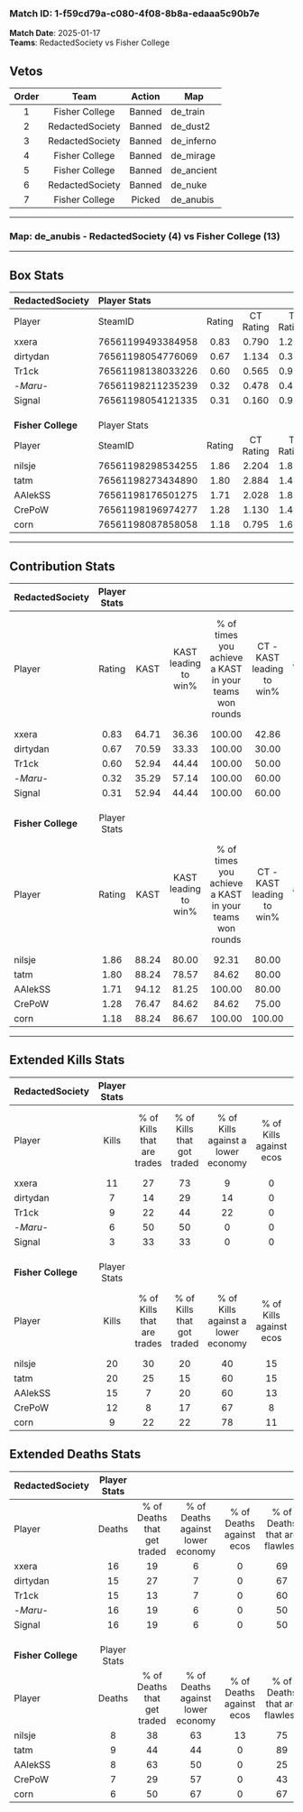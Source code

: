 ### Match ID: 1-f59cd79a-c080-4f08-8b8a-edaaa5c90b7e  
**Match Date**: 2025-01-17  
**Teams**: RedactedSociety vs Fisher College  

## Vetos  

| Order | Team | Action | Map |
| :---: | :--: | :----: | --- |
| 1 | Fisher College | Banned | de_train |
| 2 | RedactedSociety | Banned | de_dust2 |
| 3 | RedactedSociety | Banned | de_inferno |
| 4 | Fisher College | Banned | de_mirage |
| 5 | Fisher College | Banned | de_ancient |
| 6 | RedactedSociety | Banned | de_nuke |
| 7 | Fisher College | Picked | de_anubis |

---  

### **Map**: de_anubis - RedactedSociety (4) vs Fisher College (13)  
---  

## Box Stats  

| **RedactedSociety** | Player Stats      |        |           |          |       |       |       |         |        |      |     |
| :- | :- | :-: | :-: | :-: | :-: | :-: | :-: | :-: | :-: | :-: | :-: |
| Player              | SteamID           | Rating | CT Rating | T Rating | KAST  |  ADR  | Kills | Assists | Deaths | K/D  | HS% |
| xxera               | 76561199493384958 |  0.83  |   0.790   |  1.246   | 64.71 | 72.7  |  11   |    1    |   16   | 0.69 | 63  |
| dirtydan            | 76561198054776069 |  0.67  |   1.134   |  0.320   | 70.59 | 56.5  |   7   |    4    |   15   | 0.47 | 57  |
| Tr1ck               | 76561198138033226 |  0.60  |   0.565   |  0.911   | 52.94 | 47.2  |   9   |    3    |   15   | 0.60 | 44  |
| -_Maru_-            | 76561198211235239 |  0.32  |   0.478   |  0.420   | 35.29 | 55.7  |   6   |    4    |   16   | 0.38 | 33  |
| Signal              | 76561198054121335 |  0.31  |   0.160   |  0.980   | 52.94 | 57.7  |   3   |    4    |   16   | 0.19 | 66  |
|                     |                   |        |           |          |       |       |       |         |        |      |     |
|                     |                   |        |           |          |       |       |       |         |        |      |     |
|                     |                   |        |           |          |       |       |       |         |        |      |     |
| **Fisher College**  | Player Stats      |        |           |          |       |       |       |         |        |      |     |
| Player              | SteamID           | Rating | CT Rating | T Rating | KAST  |  ADR  | Kills | Assists | Deaths | K/D  | HS% |
| nilsje              | 76561198298534255 |  1.86  |   2.204   |  1.869   | 88.24 | 111.3 |  20   |    6    |   8    | 2.50 | 50  |
| tatm                | 76561198273434890 |  1.80  |   2.884   |  1.458   | 88.24 | 103.6 |  20   |    4    |   9    | 2.22 | 40  |
| AAlekSS             | 76561198176501275 |  1.71  |   2.028   |  1.807   | 94.12 | 121.2 |  15   |   11    |   8    | 1.88 | 53  |
| CrePoW              | 76561198196974277 |  1.28  |   1.130   |  1.443   | 76.47 | 74.4  |  12   |    6    |   7    | 1.71 | 41  |
| corn                | 76561198087858058 |  1.18  |   0.795   |  1.615   | 88.24 | 61.0  |   9   |    1    |   6    | 1.50 | 55  |
---  

## Contribution Stats  

| **RedactedSociety** | Player Stats |       |                      |                                                        |                           |                                                             |                          |                                                            |
| :- | :-: | :-: | :-: | :-: | :-: | :-: | :-: | :-: |
| Player              |    Rating    | KAST  | KAST leading to win% | % of times you achieve a KAST in your teams won rounds | CT - KAST leading to win% | CT - % of times you achieve a KAST in your teams won rounds | T - KAST leading to win% | T - % of times you achieve a KAST in your teams won rounds |
| xxera               |     0.83     | 64.71 |        36.36         |                         100.00                         |           42.86           |                           100.00                            |          25.00           |                           100.00                           |
| dirtydan            |     0.67     | 70.59 |        33.33         |                         100.00                         |           30.00           |                           100.00                            |          50.00           |                           100.00                           |
| Tr1ck               |     0.60     | 52.94 |        44.44         |                         100.00                         |           50.00           |                           100.00                            |          33.33           |                           100.00                           |
| -_Maru_-            |     0.32     | 35.29 |        57.14         |                         100.00                         |           60.00           |                           100.00                            |          50.00           |                           100.00                           |
| Signal              |     0.31     | 52.94 |        44.44         |                         100.00                         |           60.00           |                           100.00                            |          25.00           |                           100.00                           |
|                     |              |       |                      |                                                        |                           |                                                             |                          |                                                            |
|                     |              |       |                      |                                                        |                           |                                                             |                          |                                                            |
|                     |              |       |                      |                                                        |                           |                                                             |                          |                                                            |
| **Fisher College**  | Player Stats |       |                      |                                                        |                           |                                                             |                          |                                                            |
| Player              |    Rating    | KAST  | KAST leading to win% | % of times you achieve a KAST in your teams won rounds | CT - KAST leading to win% | CT - % of times you achieve a KAST in your teams won rounds | T - KAST leading to win% | T - % of times you achieve a KAST in your teams won rounds |
| nilsje              |     1.86     | 88.24 |        80.00         |                         92.31                          |           80.00           |                           100.00                            |          80.00           |                           88.89                            |
| tatm                |     1.80     | 88.24 |        78.57         |                         84.62                          |           80.00           |                           100.00                            |          77.78           |                           77.78                            |
| AAlekSS             |     1.71     | 94.12 |        81.25         |                         100.00                         |           80.00           |                           100.00                            |          81.82           |                           100.00                           |
| CrePoW              |     1.28     | 76.47 |        84.62         |                         84.62                          |           75.00           |                            75.00                            |          88.89           |                           88.89                            |
| corn                |     1.18     | 88.24 |        86.67         |                         100.00                         |          100.00           |                           100.00                            |          81.82           |                           100.00                           |
---  

## Extended Kills Stats  

| **RedactedSociety** | Player Stats |                            |                            |                                    |                         |                              |                                 |                                       |                    |           |
| :- | :-: | :-: | :-: | :-: | :-: | :-: | :-: | :-: | :-: | :-: |
| Player              |    Kills     | % of Kills that are trades | % of Kills that got traded | % of Kills against a lower economy | % of Kills against ecos | % of Kills that are flawless | % of Kills that are close duels | % of Kills that are assisted by flash | Pistol Round Kills | AWP Kills |
| xxera               |      11      |             27             |             73             |                 9                  |            0            |              64              |                0                |                  18                   |         2          |     0     |
| dirtydan            |      7       |             14             |             29             |                 14                 |            0            |             100              |                0                |                   0                   |         1          |     2     |
| Tr1ck               |      9       |             22             |             44             |                 22                 |            0            |              44              |               33                |                   0                   |         0          |     0     |
| -_Maru_-            |      6       |             50             |             50             |                 0                  |            0            |              50              |                0                |                   0                   |         0          |     0     |
| Signal              |      3       |             33             |             33             |                 0                  |            0            |              67              |               33                |                   0                   |         0          |     0     |
|                     |              |                            |                            |                                    |                         |                              |                                 |                                       |                    |           |
|                     |              |                            |                            |                                    |                         |                              |                                 |                                       |                    |           |
|                     |              |                            |                            |                                    |                         |                              |                                 |                                       |                    |           |
| **Fisher College**  | Player Stats |                            |                            |                                    |                         |                              |                                 |                                       |                    |           |
| Player              |    Kills     | % of Kills that are trades | % of Kills that got traded | % of Kills against a lower economy | % of Kills against ecos | % of Kills that are flawless | % of Kills that are close duels | % of Kills that are assisted by flash | Pistol Round Kills | AWP Kills |
| nilsje              |      20      |             30             |             20             |                 40                 |           15            |              75              |                5                |                  10                   |         4          |     0     |
| tatm                |      20      |             25             |             15             |                 60                 |           15            |              40              |                5                |                   5                   |         5          |     3     |
| AAlekSS             |      15      |             7              |             20             |                 60                 |           13            |              67              |                7                |                   0                   |         1          |     0     |
| CrePoW              |      12      |             8              |             17             |                 67                 |            8            |              67              |               17                |                   8                   |         0          |     0     |
| corn                |      9       |             22             |             22             |                 78                 |           11            |              56              |               11                |                   0                   |         0          |     0     |
## Extended Deaths Stats  

| **RedactedSociety** | Player Stats |                             |                                   |                          |                               |                            |                           |               |
| :- | :-: | :-: | :-: | :-: | :-: | :-: | :-: | :-: |
| Player              |    Deaths    | % of Deaths that get traded | % of Deaths against lower economy | % of Deaths against ecos | % of Deaths that are flawless | % of Deaths that are close | % of Deaths while blinded | Deaths to AWP |
| xxera               |      16      |             19              |                 6                 |            0             |              69               |             13             |             0             |       1       |
| dirtydan            |      15      |             27              |                 7                 |            0             |              67               |             13             |            13             |       0       |
| Tr1ck               |      15      |             13              |                 7                 |            0             |              60               |             0              |             0             |       0       |
| -_Maru_-            |      16      |             19              |                 6                 |            0             |              50               |             0              |            13             |       0       |
| Signal              |      16      |             19              |                 6                 |            0             |              50               |             13             |             0             |       2       |
|                     |              |                             |                                   |                          |                               |                            |                           |               |
|                     |              |                             |                                   |                          |                               |                            |                           |               |
|                     |              |                             |                                   |                          |                               |                            |                           |               |
| **Fisher College**  | Player Stats |                             |                                   |                          |                               |                            |                           |               |
| Player              |    Deaths    | % of Deaths that get traded | % of Deaths against lower economy | % of Deaths against ecos | % of Deaths that are flawless | % of Deaths that are close | % of Deaths while blinded | Deaths to AWP |
| nilsje              |      8       |             38              |                63                 |            13            |              75               |             13             |            13             |       1       |
| tatm                |      9       |             44              |                44                 |            0             |              89               |             0              |             0             |       1       |
| AAlekSS             |      8       |             63              |                50                 |            0             |              25               |             38             |             0             |       0       |
| CrePoW              |      7       |             29              |                57                 |            0             |              43               |             0              |            14             |       0       |
| corn                |      6       |             50              |                67                 |            0             |              67               |             0              |             0             |       0       |
